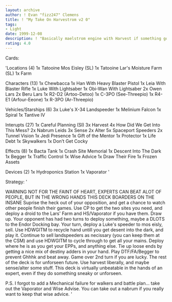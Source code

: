 ```yaml
---
layout: archive
author: ! Evan "fizz247" Clemens
title: ! "My Take On Harvestrom v2 0"
tags:
- Light
date: 1999-12-08
description: ! "Basically maelstrom engine with Harvest if something goes wrong.	Some changes, for more flexability."
rating: 4.0
---
```

Cards: 

'Locations (4)
1x Tatooine Mos Eisley (SL)
1x Tatooine Lar's Moisture Farm (SL)
1x Farm

Characters (13)
1x Chewbacca
1x Han With Heavy Blaster Pistol
1x Leia With Blaster Rifle
1x Luke With Lightsaber
1x Obi-Wan With Lightsaber
2x Owen Lars
2x Beru Lars
1x R2-D2 (Artoo-Detoo)
1x C-3PO (See-Threepio)
1x R4-E1 (Arfour-Eeone)
1x R-3PO (Ar-Threepio)

Vehicles/Starships (6)
3x Luke's X-34 Landspeeder
1x Melinium Falcon
1x Spiral
1x Tantive IV

Interupts (27)
1x Careful Planning (SI)
3x Harvest
4x How Did We Get Into This Mess?
2x Nabrum Leids
3x Sense
2x Alter
5x Spaceport Speeders
2x Tunnel Vision
1x Jedi Presence
1x Gift of the Mentor
1x Protector
1x Life Debt
1x Skywalkers
1x Don’t Get Cocky

Effects (8)
1x Bacta Tank
1x Crash Site Memorial
1x Descent Into The Dark
1x Begger
1x Traffic Control
1x Wise Advice
1x Draw Their Fire
1x Frozen Assets

Devices (2)
1x Hydroponics Station
1x Vaporator
'

Strategy: '

WARNING NOT FOR THE FAINT OF HEART, EXPERTS CAN BEAT ALOT OF PEOPLE, BUT IN THE WRONG HANDS THIS DECK BOARDERS ON THE INSANE
Suprise the heck out of your opposition, and get a chance to watch other people finish their games.  Use CP to get the two sites you need, and deploy a droid to the Lars' Farm and HS/Vaporator if you have them.  Draw up.  Your opponent has had two turns to deploy something,  maybe a DLOTS to the Endor Docking bay.  Your turn, deploy a Luke's speeder to mos eisly, sell.  Use HDWGITM to recycle hand untill you get desent into the dark, and play it. Continue to sell landspeeders as necissary (you can keep them at the CSM) and use HDWGITM to cycle through to get all your mains.	Deploy where he is as you get your EPPs, and anything else.  Tie up loose ends by getting a nice mix of destiny adders in your hand.  Play DTF/FA/Begger to prevent Ghhhk and beat away.  Game over 2nd turn if you are lucky.	The rest of the deck is for unforseen future.  Use harvest liberally, and maybe sense/alter some stuff.  This deck is virtually unbeatable in the hands of an expert, even if they do something sneaky or unforseen.

P.S. I forgot to add a Mechanical failure for walkers and battle plan... take out the Vaporator and Wise Advise.  You can take out a nabrum if you really want to keep that wise advice.  '